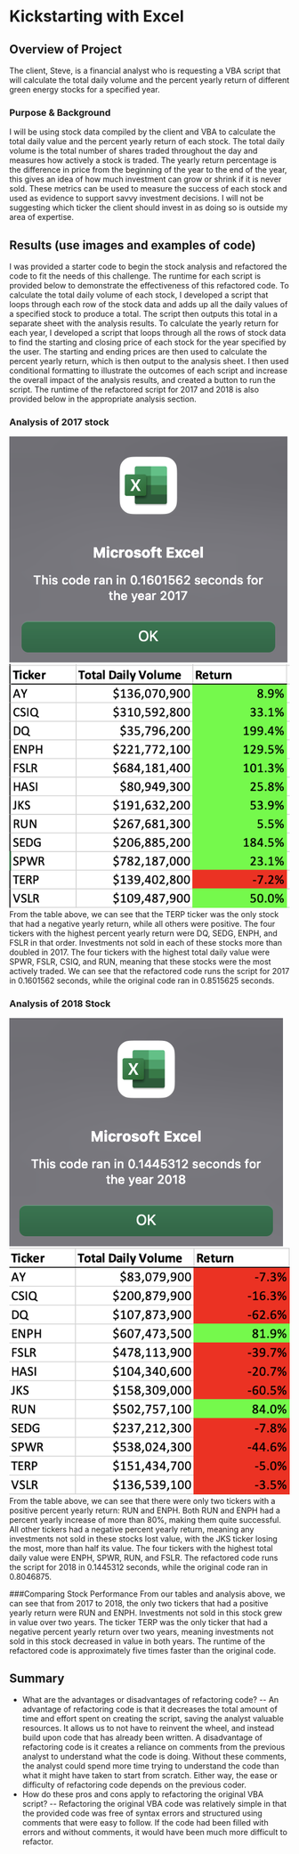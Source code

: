 # Kickstarting with Excel

## Overview of Project
The client, Steve, is a financial analyst who is requesting a VBA script that will calculate the total daily volume and the percent yearly return of different green energy stocks for a specified year.

### Purpose & Background
I will be using stock data compiled by the client and VBA to calculate the total daily value and the percent yearly return of each stock. The total daily volume is the total number of shares traded throughout the day and measures how actively a stock is traded. The yearly return percentage is the difference in price from the beginning of the year to the end of the year, this gives an idea of how much investment can grow or shrink if it is never sold. These metrics can be used to measure the success of each stock and used as evidence to support savvy investment decisions. I will not be suggesting which ticker the client should invest in as doing so is outside my area of expertise.

## Results (use images and examples of code)
I was provided a starter code to begin the stock analysis and refactored the code to fit the needs of this challenge. The runtime for each script is provided below to demonstrate the effectiveness of this refactored code.
To calculate the total daily volume of each stock, I developed a script that loops through each row of the stock data and adds up all the daily values of a specified stock to produce a total. The script then outputs this total in a separate sheet with the analysis results.
To calculate the yearly return for each year, I developed a script that loops through all the rows of stock data to find the starting and closing price of each stock for the year specified by the user. The starting and ending prices are then used to calculate the percent yearly return, which is then output to the analysis sheet.
I then used conditional formatting to illustrate the outcomes of each script and increase the overall impact of the analysis results, and created a button to run the script. The runtime of the refactored script for 2017 and 2018 is also provided below in the appropriate analysis section.

### Analysis of 2017 stock
![VBA Challenge 2017](https://github.com/mschimmy/stock-analysis/blob/main/Resources/VBA_Challenge_2017.png)
![VBA Challenge 2017 table](https://github.com/mschimmy/stock-analysis/blob/main/Resources/VBA_Challenge_2017_table.png)
From the table above, we can see that the TERP ticker was the only stock that had a negative yearly return, while all others were positive. The four tickers with the highest percent yearly return were DQ, SEDG, ENPH, and FSLR in that order. Investments not sold in each of these stocks more than doubled in 2017. The four tickers with the highest total daily value were SPWR, FSLR, CSIQ, and RUN, meaning that these stocks were the most actively traded.
We can see that the refactored code runs the script for 2017 in 0.1601562 seconds, while the original code ran in 0.8515625 seconds.

### Analysis of 2018 Stock
![VBA Challenge 2018](https://github.com/mschimmy/stock-analysis/blob/main/Resources/VBA_Challenge_2018.png)
![VBA Challenge 2018 table](https://github.com/mschimmy/stock-analysis/blob/main/Resources/VBA_Challenge_2018_table.png)
From the table above, we can see that there were only two tickers with a positive percent yearly return: RUN and ENPH. Both RUN and ENPH had a percent yearly increase of more than 80%, making them quite successful. All other tickers had a negative percent yearly return, meaning any investments not sold in these stocks lost value, with the JKS ticker losing the most, more than half its value. The four tickers with the highest total daily value were ENPH, SPWR, RUN, and FSLR.
The refactored code runs the script for 2018 in 0.1445312 seconds, while the original code ran in 0.8046875.

###Comparing Stock Performance
From our tables and analysis above, we can see that from 2017 to 2018, the only two tickers that had a positive yearly return were RUN and ENPH. Investments not sold in this stock grew in value over two years. The ticker TERP was the only ticker that had a negative percent yearly return over two years, meaning investments not sold in this stock decreased in value in both years.
The runtime of the refactored code is approximately five times faster than the original code. 

## Summary
- What are the advantages or disadvantages of refactoring code?
  -- An advantage of refactoring code is that it decreases the total amount of time and effort spent on creating the script, saving the analyst valuable resources. It allows us to not have to reinvent the wheel, and instead build upon code that has already been written. A disadvantage of refactoring code is it creates a reliance on comments from the previous analyst to understand what the code is doing. Without these comments, the analyst could spend more time trying to understand the code than what it might have taken to start from scratch. Either way, the ease or difficulty of refactoring code depends on the previous coder.
- How do these pros and cons apply to refactoring the original VBA script?
  -- Refactoring the original VBA code was relatively simple in that the provided code was free of syntax errors and structured using comments that were easy to follow. If the code had been filled with errors and without comments, it would have been much more difficult to refactor.
